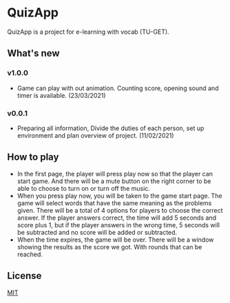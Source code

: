 # QuizApp
QuizApp is a project for e-learning with vocab (TU-GET).

## What's new
### v1.0.0
- Game can play with out animation. Counting score, opening sound and timer is available.	(23/03/2021)

### v0.0.1
- Preparing all information, Divide the duties of each person, set up environment and plan overview of project. (11/02/2021)

## How to play
- In the first page, the player will press play now so that the player can start game. And there will be a mute button on the right corner to be able to choose to turn on or turn off the music.
- When you press play now, you will be taken to the game start page. The game will select words that have the same meaning as the problems given. There will be a total of 4 options for players to choose the correct answer. If the player answers correct, the time will add 5 seconds and score plus 1, but if the player answers in the wrong time, 5 seconds will be subtracted and no score will be added or subtracted.
- When the time expires, the game will be over. There will be a window showing the results as the score we got. With rounds that can be reached.

## License
[MIT](https://github.com/Atdhasiri/SF340)
